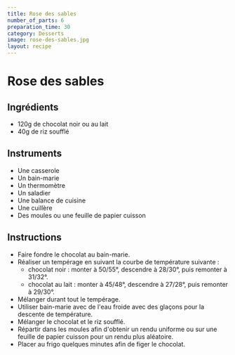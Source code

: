 ```yaml
---
title: Rose des sables
number_of_parts: 6
preparation_time: 30
category: Desserts
image: rose-des-sables.jpg
layout: recipe
---
```

# Rose des sables

## Ingrédients

- 120g de chocolat noir ou au lait
- 40g de riz soufflé

## Instruments

- Une casserole
- Un bain-marie
- Un thermomètre
- Un saladier
- Une balance de cuisine
- Une cuillère
- Des moules ou une feuille de papier cuisson

## Instructions

- Faire fondre le chocolat au bain-marie.
- Réaliser un tempérage en suivant la courbe de température suivante :
	- chocolat noir : monter à 50/55°, descendre à 28/30°, puis remonter à 31/32°.
	- chocolat au lait : monter à 45/48°, descendre à 27/28°, puis remonter à 29/30°.
- Mélanger durant tout le tempérage.
- Utiliser bain-marie avec de l'eau froide avec des glaçons pour la descente de température.
- Mélanger le chocolat et le riz soufflé.
- Répartir dans les moules afin d'obtenir un rendu uniforme ou sur une feuille de papier cuisson pour un rendu plus aléatoire.
- Placer au frigo quelques minutes afin de figer le chocolat.
